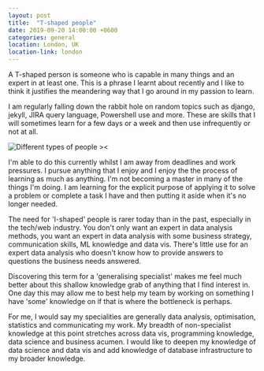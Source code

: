 ```yaml
---
layout: post
title:  "T-shaped people"
date: 2019-09-20 14:00:00 +0600
categories: general
location: London, UK
location-link: london
---
```


A T-shaped person is someone who is capable in many things and an expert in at least one. This is a phrase I learnt about recently and I like to think it justifies the meandering way that I go around in my passion to learn.

I am regularly falling down the rabbit hole on random topics such as django, jekyll, JIRA query language, Powershell use and more. These are skills that I will sometimes learn for a few days or a week and then use infrequently or not at all.

![Different types of people ><](https://miro.medium.com/max/1617/1*3jJEfx1B2xX86Uc1_e0r1Q.png)

<!--description-->

I'm able to do this currently whilst I am away from deadlines and work pressures. I pursue anything that I enjoy and I enjoy the the process of learning as much as anything. I'm not becoming a master in many of the things I'm doing. I am learning for the explicit purpose of applying it to solve a problem or complete a task I have and then putting it aside when it's no longer needed.

The need for 'I-shaped' people is rarer today than in the past, especially in the tech/web industry. You don't only want an expert in data analysis methods, you want an expert in data analysis with some business strategy, communication skills, ML knowledge and data vis. There's little use for an expert data analysis who doesn't know how to provide answers to questions the business needs answered.

Discovering this term for a 'generalising specialist' makes me feel much better about this shallow knowledge grab of anything that I find interest in. One day this may allow me to best help my team by working on something I have 'some' knowledge on if that is where the bottleneck is perhaps.

For me, I would say my specialities are generally data analysis, optimisation, statistics and communicating my work. My breadth of non-specialist knowledge at this point stretches across data vis, programming knowledge, data science and business acumen. I would like to deepen my knowledge of data science and data vis and add knowledge of database infrastructure to my broader knowledge.
